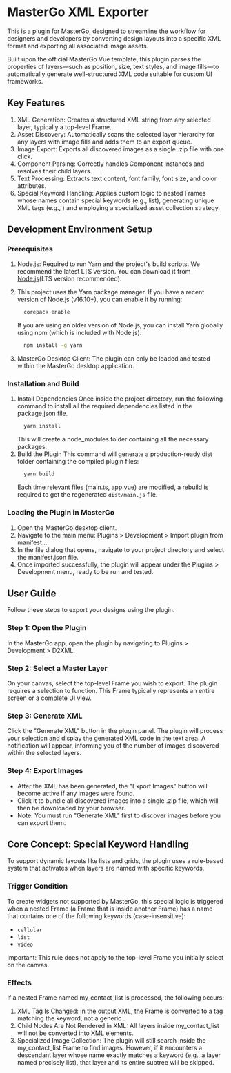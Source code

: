 # MasterGo XML Exporter
This is a plugin for MasterGo, designed to streamline the workflow for designers and developers by converting design layouts into a specific XML format and exporting all associated image assets.

Built upon the official MasterGo Vue template, this plugin parses the properties of layers—such as position, size, text styles, and image fills—to automatically generate well-structured XML code suitable for custom UI frameworks.

## Key Features
1. XML Generation: Creates a structured XML string from any selected layer, typically a top-level Frame.
2. Asset Discovery: Automatically scans the selected layer hierarchy for any layers with image fills and adds them to an export queue.
3. Image Export: Exports all discovered images as a single .zip file with one click.
4. Component Parsing: Correctly handles Component Instances and resolves their child layers.
5. Text Processing: Extracts text content, font family, font size, and color attributes.
6. Special Keyword Handling: Applies custom logic to nested Frames whose names contain special keywords (e.g., list), generating unique XML tags (e.g., <LIST>) and employing a specialized asset collection strategy.


## Development Environment Setup
### Prerequisites
1. Node.js: Required to run Yarn and the project's build scripts. We recommend the latest LTS version. You can download it from [Node.js]("url "https://nodejs.org/zh-cn")(LTS version recommended).

2. This project uses the Yarn package manager. If you have a recent version of Node.js (v16.10+), you can enable it by running:
    ```bash
      corepack enable
    ```
    If you are using an older version of Node.js, you can install Yarn globally using npm (which is included with Node.js):
    ```bash
      npm install -g yarn
    ```

3. MasterGo Desktop Client: The plugin can only be loaded and tested within the MasterGo desktop application.

### Installation and Build
1. Install Dependencies
Once inside the project directory, run the following command to install all the required dependencies listed in the package.json file.
    ```bash
      yarn install
    ```
    This will create a node_modules folder containing all the necessary packages.
2. Build the Plugin
  This command will generate a production-ready dist folder containing the compiled plugin files:
    ```bash
      yarn build
    ```
    Each time relevant files (main.ts, app.vue) are modified, a rebuild is required to get the regenerated `dist/main.js` file.



### Loading the Plugin in MasterGo
1. Open the MasterGo desktop client.
2. Navigate to the main menu: Plugins > Development > Import plugin from manifest....
3. In the file dialog that opens, navigate to your project directory and select the manifest.json file.
4. Once imported successfully, the plugin will appear under the Plugins > Development menu, ready to be run and tested.


## User Guide
Follow these steps to export your designs using the plugin.

### Step 1: Open the Plugin
In the MasterGo app, open the plugin by navigating to Plugins > Development > D2XML.

### Step 2: Select a Master Layer
On your canvas, select the top-level Frame you wish to export. The plugin requires a selection to function. This Frame typically represents an entire screen or a complete UI view.

### Step 3: Generate XML
Click the "Generate XML" button in the plugin panel.
The plugin will process your selection and display the generated XML code in the text area.
A notification will appear, informing you of the number of images discovered within the selected layers.

### Step 4: Export Images
- After the XML has been generated, the "Export Images" button will become active if any images were found.
- Click it to bundle all discovered images into a single .zip file, which will then be downloaded by your browser.
- Note: You must run "Generate XML" first to discover images before you can export them.

## Core Concept: Special Keyword Handling
To support dynamic layouts like lists and grids, the plugin uses a rule-based system that activates when layers are named with specific keywords.

### Trigger Condition
To create widgets not supported by MasterGo, this special logic is triggered when a nested Frame (a Frame that is inside another Frame) has a name that contains one of the following keywords (case-insensitive):
-   `cellular`
-   `list`
-   `video`

Important: This rule does not apply to the top-level Frame you initially select on the canvas.

### Effects
If a nested Frame named my_contact_list is processed, the following occurs:

1. XML Tag Is Changed: In the output XML, the Frame is converted to a tag matching the keyword, not a generic <WIN>.
2. Child Nodes Are Not Rendered in XML: All layers inside my_contact_list will not be converted into XML elements.
3. Specialized Image Collection: The plugin will still search inside the my_contact_list Frame to find images. However, if it encounters a descendant layer whose name exactly matches a keyword (e.g., a layer named precisely list), that layer and its entire subtree will be skipped.
